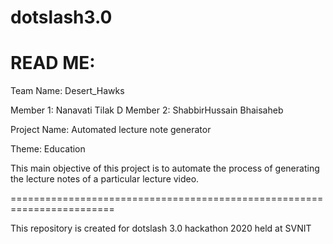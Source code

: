 # dotslash3.0

READ ME:
========
Team Name: Desert_Hawks

Member 1: Nanavati Tilak D
Member 2: ShabbirHussain Bhaisaheb

Project Name: Automated lecture note generator

Theme: Education

This main objective of this project is to automate the process of generating the lecture notes of a particular lecture video.

========================================================================

This repository is created for dotslash 3.0 hackathon 2020 held at SVNIT
